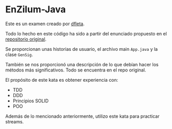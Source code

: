 # EnZilum-Java

Este es un examen creado por [dfleta](https://github.com/dfleta).

Todo lo hecho en este código ha sido a partir del enunciado propuesto en el [repositorio original](https://github.com/dfleta/EnZinIum).

Se proporcionan unas historias de usuario, el archivo main `App.java` y la clase  `GenSig`. 

También se nos proporcionó una descripción de lo que debían hacer los métodos más significativos. Todo se encuentra en el repo original.

El propósito de este kata es obtener experiencia con:
- TDD
- DDD
- Principios SOLID
- POO

Además de lo mencionado anteriormente, utilizo este kata para practicar streams.
